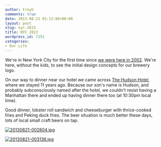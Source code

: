 ```yaml
---
author: troyh
comments: true
date: 2013-08-21 01:12:04+00:00
layout: post
slug: nyc-2013
title: NYC 2013
wordpress_id: 7151
categories:
- Our Life
---
```


We're in New York City for the first time since [we were here in 2002](http://troyandgay.com/2002/12/06/new-york-vacation/). We're here, without the kids, to see the initial design concepts for our brewery logo. 

On our way to dinner near our hotel we came across [The Hudson Hotel](http://www.hudsonhotel.com/), where we stayed 11 years ago. Because our son's name is Hudson, and probably subconsciously named after the hotel, we couldn't resist having a Manhattan there and ended up having dinner there too (at 10:30pm local time).

Good dinner, lobster roll sandwich and cheeseburger with thrice-cooked fries and Peking duck fries. The beer situation is much better these days, lots of local small craft beers on tap. 

   
  
[![20130821-002804.jpg](http://troyandgay.files.wordpress.com/2013/08/20130821-002804.jpg)](http://troyandgay.files.wordpress.com/2013/08/20130821-002804.jpg)  
  
[![20130821-003136.jpg](http://troyandgay.files.wordpress.com/2013/08/20130821-003136.jpg)](http://troyandgay.files.wordpress.com/2013/08/20130821-003136.jpg)
